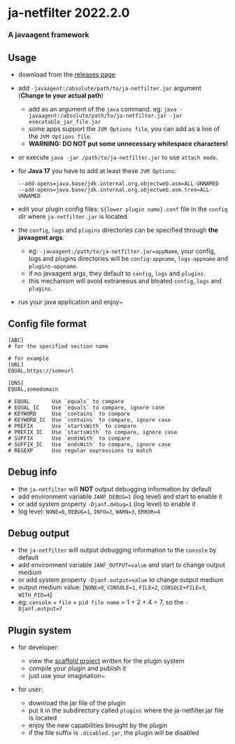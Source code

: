 # ja-netfilter 2022.2.0

### A javaagent framework

## Usage

* download from the [releases page](https://github.com/ja-netfilter/ja-netfilter/releases)
* add `-javaagent:/absolute/path/to/ja-netfilter.jar` argument (**Change to your actual path**)
    * add as an argument of the `java` command. eg: `java -javaagent:/absolute/path/to/ja-netfilter.jar -jar executable_jar_file.jar`
    * some apps support the `JVM Options file`, you can add as a line of the `JVM Options file`.
    * **WARNING: DO NOT put some unnecessary whitespace characters!**
* or execute `java -jar /path/to/ja-netfilter.jar` to use `attach mode`.
* for **Java 17** you have to add at least these `JVM Options`:

  ```
  --add-opens=java.base/jdk.internal.org.objectweb.asm=ALL-UNNAMED
  --add-opens=java.base/jdk.internal.org.objectweb.asm.tree=ALL-UNNAMED
  ```

* edit your plugin config files: `${lower plugin name}.conf` file in the `config` dir where `ja-netfilter.jar` is located.
* the `config`, `logs` and `plugins` directories can be specified through **the javaagent args**.
  * eg: `-javaagent:/path/to/ja-netfilter.jar=appName`, your config, logs and plugins directories will be `config-appname`, `logs-appname` and `plugins-appname`.
  * if no javaagent args, they default to `config`, `logs` and `plugins`.
  * this mechanism will avoid extraneous and bloated `config`, `logs` and `plugins`.

* run your java application and enjoy~

## Config file format

```
[ABC]
# for the specified section name

# for example
[URL]
EQUAL,https://someurl

[DNS]
EQUAL,somedomain

# EQUAL       Use `equals` to compare
# EQUAL_IC    Use `equals` to compare, ignore case
# KEYWORD     Use `contains` to compare
# KEYWORD_IC  Use `contains` to compare, ignore case
# PREFIX      Use `startsWith` to compare
# PREFIX_IC   Use `startsWith` to compare, ignore case
# SUFFIX      Use `endsWith` to compare
# SUFFIX_IC   Use `endsWith` to compare, ignore case
# REGEXP      Use regular expressions to match
```


## Debug info

* the `ja-netfilter` will **NOT** output debugging information by default
* add environment variable `JANF_DEBUG=1` (log level) and start to enable it
* or add system property `-Djanf.debug=1` (log level) to enable it
* log level: `NONE=0`, `DEBUG=1`, `INFO=2`, `WARN=3`, `ERROR=4`

## Debug output

* the `ja-netfilter` will output debugging information to the `console` by default
* add environment variable `JANF_OUTPUT=value` and start to change output medium
* or add system property `-Djanf.output=value` to change output medium
* output medium value: [`NONE=0`, `CONSOLE=1`, `FILE=2`, `CONSOLE+FILE=3`, `WITH_PID=4`]
* eg: `console` + `file` + `pid file name` = 1 + 2 + 4 = 7, so the `-Djanf.output=7`

## Plugin system

* for developer:
    * view the [scaffold project](https://github.com/ja-netfilter/ja-netfilter-sample-plugin) written for the plugin system
    * compile your plugin and publish it
    * just use your imagination~

* for user:
    * download the jar file of the plugin
    * put it in the subdirectory called `plugins` where the ja-netfilter.jar file is located
    * enjoy the new capabilities brought by the plugin
    * if the file suffix is `.disabled.jar`, the plugin will be disabled
   
